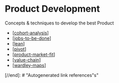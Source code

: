 # Product Development

Concepts & techniques to develop the best Product

- [[cohort-analysis]]
- [[jobs-to-be-done]]
- [[lean]]
- [[pivot]]
- [[product-market-fit]]
- [[value-chain]]
- [[wardley-maps]]

[//begin]: # "Autogenerated link references for markdown compatibility"
[cohort-analysis]: product-development/cohort-analysis "Cohort Analysis"
[jobs-to-be-done]: product-development/jobs-to-be-done "Jobs to be Done"
[lean]: product-development/lean "Lean Product Development"
[pivot]: product-development/pivot "Pivot"
[product-market-fit]: product-development/product-market-fit "Product/Market Fit"
[value-chain]: product-development/value-chain "Value Chain"
[wardley-maps]: product-development/wardley-maps "Wardley Map"

[//end]: # "Autogenerated link references"s"
